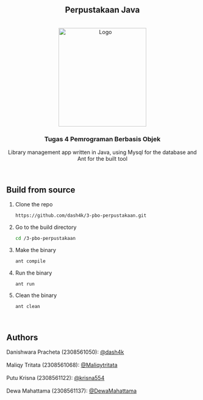 <a name="readme-top"></a>

<div align="center">

## Perpustakaan Java

</div>

<!-- PROJECT LOGO -->
</br>
<div align="center">
  <a href="https://www.unud.ac.id/">
    <img src="https://github.com/dash4k/tugas-akhir-alpro-1/assets/133938416/ff71757a-1b51-44b7-b14e-b53b061d9815" alt="Logo" width="230" height="259">
  </a>

<h3 align="center">Tugas 4 Pemrograman Berbasis Objek</h3>

  <p align="center">
    Library management app written in Java, using Mysql for the database and Ant for the built tool 
    </br>
  </p>
</div>
</br>

## Build from source

1. Clone the repo
   ```sh
   https://github.com/dash4k/3-pbo-perpustakaan.git
   ```
2. Go to the build directory
   ```sh
   cd /3-pbo-perpustakaan
   ```
3. Make the binary
   ```sh
   ant compile
   ```
4. Run the binary
   ```sh
   ant run
   ```
5. Clean the binary
   ```sh
   ant clean
   ```
</br>



<!-- CONTACT -->
## Authors

Danishwara Pracheta (2308561050): [@dash4k](https://www.github.com/dash4k)
</br></br>
Maliqy Tritata (2308561068): [@Maliqytritata](https://github.com/Maliqytritata)
</br></br>
Putu Krisna (2308561122): [@krisna554](https://github.com/krisna554)
</br></br>
Dewa Mahattama (2308561137): [@DewaMahattama](https://github.com/DewaMahattama)
</br>
